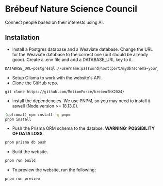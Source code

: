 # Brébeuf Nature Science Council
Connect people based on their interests using AI. 

## Installation
* Install a Postgres database and a Weaviate database. Change the URL for the Weaviate database to the correct one (but should be already good). Create a .env file and add a DATABASE_URL key to it.
```txt
DATABASE_URL=postgresql://username:password@host:port/mydb?schema=your_schema
```
* Setup Ollama to work with the website's API.
* Clone the GitHub repo.
```git
git clone https://github.com/MotionForce/brebeufHX2024/
```
* Install the dependencies. We use PNPM, so you may need to install it aswell (Node version >= 18.13.0).
```cmd
(optional) npm install -g pnpm
pnpm install
```
* Push the Prisma ORM schema to the databse. **WARNING: POSSIBILITY OF DATA LOSS**.
```cmd
pnpm prisma db push
```
* Build the website.
```cmd
pnpm run build
```
* To preview the website, run the following:
```cmd
pnpm run preview
```
